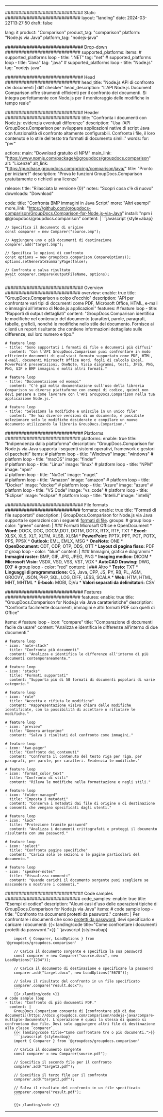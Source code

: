 
---
############################# Static ############################
layout: "landing"
date: 2024-03-22T13:27:50
draft: false

lang: it
product: "Comparison"
product_tag: "comparison"
platform: "Node.js via Java"
platform_tag: "nodejs-java"

############################# Drop-down ############################
supported_platforms:
  items:
    # supported_platforms loop
    - title: ".NET"
      tag: "net"
    # supported_platforms loop
    - title: "Java"
      tag: "java"
    # supported_platforms loop
    - title: "Node.js"
      tag: "nodejs-java"

############################# Head ############################
head_title: "Node.js API di confronto dei documenti | diff checker"
head_description: "L'API Node.js Document Comparison offre strumenti efficienti per il confronto dei documenti. Si integra perfettamente con Node.js per il monitoraggio delle modifiche in tempo reale"

############################# Header ############################
title: "Confronta i documenti con Node.js: evidenzia eventuali differenze"
description: "Usa l'API GroupDocs.Comparison per sviluppare applicazioni native di script Java con funzionalità di confronto altamente configurabili. Confronta i file, il loro contenuto e lo stile del testo tra formati di documento simili."
words:
  for: "per"

actions:
  main: "Download gratuito di NPM"
  main_link: "https://www.npmjs.com/package/@groupdocs/groupdocs.comparison"
  alt: "Licenze"
  alt_link: "https://purchase.groupdocs.com/pricing/comparison/java/"
  title: "Pronto per iniziare?"
  description: "Prova le funzioni GroupDocs.Comparison gratuitamente o richiedi una licenza"

release:
  title: "Rilasciata la versione {0}"
  notes: "Scopri cosa c'è di nuovo"
  downloads: "Download"

code:
  title: "Confronta BMP immagini in Java Script"
  more: "Altri esempi"
  more_link: "https://github.com/groupdocs-comparison/GroupDocs.Comparison-for-Node.js-via-Java"
  install: "npm i @groupdocs/groupdocs.comparison"
  content: |
    ```javascript {style=abap}

    // Specifica il documento di origine
    const comparer = new Comparer("source.bmp");

    // Aggiungere uno o più documenti di destinazione
    comparer.add("target.bmp");

    // Specifica le opzioni di confronto
    const options = new groupdocs.comparison.CompareOptions();
    options.setGenerateSummaryPage(false);

    // Confronta e salva risultato
    await comparer.compare(outputFileName, options);
    ```

############################# Overview ############################
overview:
  enable: true
  title: "GroupDocs.Comparison a colpo d'occhio"
  description: "API per confrontare vari tipi di documenti come PDF, Microsoft Office, HTML, e-mail o immagini all'interno di Node.js applicazioni"
  features:
    # feature loop
    - title: "Rapporti di output dettagliati"
      content: "GroupDocs.Comparison identifica le modifiche nel contenuto del documento (caratteri, parole, paragrafi, tabelle, grafici), nonché le modifiche nello stile del documento. Fornisce ai clienti un report risultante che contiene informazioni dettagliate sulle differenze, sul loro numero e tipo."

    # feature loop
    - title: "Sono supportati i formati di file e documenti più diffusi"
      content: "Con l'API GroupDocs.Comparison puoi confrontare in modo efficiente documenti di qualsiasi formato supportato come PDF, HTML, e-mail, documenti Microsoft Office Word, fogli di calcolo Excel, PowerPoint presentazioni, OneNote, Visio diagrammi, testi, JPEG, PNG, PNG, GIF e BMP immagini e molti altri formati."

    # feature loop
    - title: "Documentazione ed esempi"
      content: "C'è già molta documentazione sull'uso della libreria Comparison su diverse piattaforme con esempi di codice, quindi non devi pensare a come lavorare con l'API GroupDocs.Comparison nella tua applicazione Node.js."

    # feature loop
    - title: "Seleziona le modifiche e uniscile in un unico file"
      content: "Se hai diverse versioni di un documento, è possibile selezionare solo le modifiche desiderate e compilare un nuovo documento utilizzando la libreria GroupDocs.Comparison."

############################# Platforms ############################
platforms:
  enable: true
  title: "Indipendenza dalla piattaforma"
  description: "GroupDocs.Comparison for Node.js via Java supporta i seguenti sistemi operativi, framework e gestori di pacchetti"
  items:
    # platform loop
    - title: "Windows"
      image: "windows"
    # platform loop
    - title: "macOS"
      image: "finder"      
    # platform loop
    - title: "Linux"
      image: "linux"
    # platform loop
    - title: "NPM"
      image: "npm"  
    # platform loop
    - title: "NuGet"
      image: "nuget"      
    # platform loop
    - title: "Amazon"
      image: "amazon"
    # platform loop
    - title: "Docker"
      image: "docker"
    # platform loop
    - title: "Azure"
      image: "azure"
    # platform loop
    - title: "VS Code"
      image: "vs_code"
    # platform loop
    - title: "Eclipse"
      image: "eclipse"
    # platform loop
    - title: "IntelliJ"
      image: "intellij"

############################# File formats ############################
formats:
  enable: true
  title: "Formati di file supportati"
  description: |
    GroupDocs.Comparison for Node.js via Java supporta le operazioni con i seguenti [formati di file](https://docs.groupdocs.com/comparison/nodejs-java/supported-document-formats/).
  groups:
    # group loop
    - color: "green"
      content: |
        ### Formati Microsoft Office e OpenDocument
        * **Word:** DOCX, DOC, DOCM,DOT, DOTM, DOTX, RTX, RTF, TXT
        * **Excel:** XLSX, XLS, XLT, XLTM, XLSB, XLSM
        * **PowerPoint:** PPTX, PPT, POT, POTX, PPS, PPSX
        * **Outlook:** EML, EMLX, MSG
        * **OneNote:** ONE
        * **OpenDocument:** ODT, ODP, OTP, ODS, OTT
        * **Layout di pagina fisso:** PDF        
    # group loop
    - color: "blue"
      content: |
        ### Immagini, grafici e diagrammi
        * **Immagini raster:** BMP, GIF, JPG, JPEG, PNG
        * **Imaging medico:** DICOM
        * **Microsoft Visio:** VSDX, VSD, VSS, VST, VDX
        * **AutoCAD Drawing:** DWG, DXF
      # group loop
    - color: "red"
      content: |
        ### Altro
        * **Testo:** TXT
        * **Linguaggi di programmazione:** CS, Java, CPP, JS, PY, RB, PL, ASM, GROOVY, JSON, PHP, SQL, LOG, DIFF, LESS, SCALA
        * **Web:** HTM, HTML, MHT, MHTML
        * **E-book:** MOBI, DjVu
        * **Valori separati da delimitatori:** CSV

############################# Features ############################
features:
  enable: true
  title: "GroupDocs.Comparison for Node.js via Java caratteristiche"
  description: "Confronta facilmente documenti, immagini e altri formati PDF con quelli di Office"

  items:
    # feature loop
    - icon: "compare"
      title: "Comparazione di documenti facile da usare"
      content: "Analizza e identifica le differenze all'interno di due documenti."

    # feature loop
    - icon: "note-stack"
      title: "Confronta più documenti"
      content: "Analizza e identifica le differenze all'interno di più documenti contemporaneamente."

    # feature loop
    - icon: "stacks"
      title: "Formati supportati"
      content: "Supporta più di 50 formati di documenti popolari di varie categorie."

    # feature loop
    - icon: "rule"
      title: "Accetta o rifiuta le modifiche"
      content: "Rappresentazione visiva chiara delle modifiche identificate, con la possibilità di accettare o rifiutare le modifiche."

    # feature loop
    - icon: "preview"
      title: "Genera anteprime"
      content: "Salva i risultati del confronto come immagini."

    # feature loop
    - icon: "two-pager"
      title: "Confronto dei contenuti"
      content: "Confronta il contenuto del testo riga per riga, per paragrafi, per parole, per caratteri. Evidenzia le modifiche."

    # feature loop
    - icon: "format_color_text"
      title: "Confronto di stili"
      content: "Rileva le modifiche nella formattazione e negli stili."

    # feature loop
    - icon: "folder-managed"
      title: "Imposta i metadati"
      content: "Conserva i metadati dai file di origine o di destinazione o consenti che vengano specificati dagli utenti."

    # feature loop
    - icon: "lock"
      title: "Protezione tramite password"
      content: "Analizza i documenti crittografati o proteggi il documento risultante con una password."

    # feature loop
    - icon: "select"
      title: "Confronta pagine specifiche"
      content: "Carica solo le sezioni o le pagine particolari del documento."

    # feature loop
    - icon: "speaker-notes"
      title: "Visualizza commenti"
      content: "Quando carichi il documento sorgente puoi scegliere se nascondere o mostrare i commenti."

############################# Code samples ############################
code_samples:
  enable: true
  title: "Esempi di codice"
  description: "Alcuni casi d'uso delle operazioni tipiche di GroupDocs.Comparison for Node.js via Java"
  items:
    # code sample loop
    - title: "Confronto tra documenti protetti da password."
      content: |
        Per confrontare i documenti che sono [protetti da password](https://docs.groupdocs.com/comparison/nodejs-java/load-password-protected-documents/), devi specificarlo e caricare i documenti:
        {{< landing/code title="Come confrontare i documenti protetti da password.">}}
        ```javascript {style=abap}

        import { Comparer, LoadOptions } from '@groupdocs/groupdocs.comparison'

        // Carica il documento sorgente e specifica la sua password
        const comparer = new Comparer("source.docx", new LoadOptions("1234"));

        // Carica il documento di destinazione e specificane la password
        comparer.add("target.docx", new LoadOptions("5678"));

        // Salva il risultato del confronto in un file specificato
        comparer.compare("result.docx");
        ```
        {{< /landing/code >}}
    # code sample loop
    - title: "Confronto di più documenti PDF."
      content: |
        GroupDocs.Comparison consente di [confrontare più di due documenti](https://docs.groupdocs.com/comparison/nodejs-java/compare-multiple-documents/). L'operazione è quasi la stessa di quando si confrontano due file. Devi solo aggiungere altri file di destinazione alla classe `comparer`.
        {{< landing/code title="Come confrontare tre o più documenti.">}}
        ```javascript {style=abap}
        import { Comparer } from '@groupdocs/groupdocs.comparison'

        // Carica il documento sorgente
        const comparer = new Comparer(source.pdf");

        // Specifica il secondo file per il confronto
        comparer.add("target2.pdf");

        // Specifica il terzo file per il confronto
        comparer.add("target3.pdf");

        // Salva il risultato del confronto in un file specificato
        comparer.compare("result.pdf");
        ```

        {{< /landing/code >}}

---